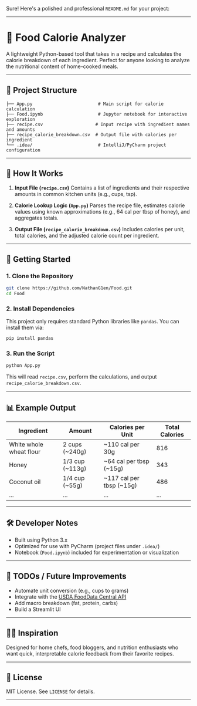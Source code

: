 Sure! Here's a polished and professional `README.md` for your project:

---

# 🍪 Food Calorie Analyzer

A lightweight Python-based tool that takes in a recipe and calculates the calorie breakdown of each ingredient. Perfect for anyone looking to analyze the nutritional content of home-cooked meals.

---

## 📁 Project Structure

```
├── App.py                         # Main script for calorie calculation
├── Food.ipynb                     # Jupyter notebook for interactive exploration
├── recipe.csv                    # Input recipe with ingredient names and amounts
├── recipe_calorie_breakdown.csv  # Output file with calories per ingredient
└── .idea/                         # IntelliJ/PyCharm project configuration
```

---

## 🧠 How It Works

1. **Input File (`recipe.csv`)**
   Contains a list of ingredients and their respective amounts in common kitchen units (e.g., cups, tsp).

2. **Calorie Lookup Logic (`App.py`)**
   Parses the recipe file, estimates calorie values using known approximations (e.g., 64 cal per tbsp of honey), and aggregates totals.

3. **Output File (`recipe_calorie_breakdown.csv`)**
   Includes calories per unit, total calories, and the adjusted calorie count per ingredient.

---

## 🚀 Getting Started

### 1. Clone the Repository

```bash
git clone https://github.com/NathanG1en/Food.git
cd Food
```

### 2. Install Dependencies

This project only requires standard Python libraries like `pandas`. You can install them via:

```bash
pip install pandas
```

### 3. Run the Script

```bash
python App.py
```

This will read `recipe.csv`, perform the calculations, and output `recipe_calorie_breakdown.csv`.

---

## 📊 Example Output

| Ingredient              | Amount           | Calories per Unit          | Total Calories |
| ----------------------- | ---------------- | -------------------------- | -------------- |
| White whole wheat flour | 2 cups (\~240g)  | \~110 cal per 30g          | 816            |
| Honey                   | 1/3 cup (\~113g) | \~64 cal per tbsp (\~15g)  | 343            |
| Coconut oil             | 1/4 cup (\~55g)  | \~117 cal per tbsp (\~15g) | 486            |
| ...                     | ...              | ...                        | ...            |

---

## 🛠 Developer Notes

* Built using Python 3.x
* Optimized for use with PyCharm (project files under `.idea/`)
* Notebook (`Food.ipynb`) included for experimentation or visualization

---

## 📌 TODOs / Future Improvements

* Automate unit conversion (e.g., cups to grams)
* Integrate with the [USDA FoodData Central API](https://fdc.nal.usda.gov/)
* Add macro breakdown (fat, protein, carbs)
* Build a Streamlit UI

---

## 🧑‍🍳 Inspiration

Designed for home chefs, food bloggers, and nutrition enthusiasts who want quick, interpretable calorie feedback from their favorite recipes.

---

## 📄 License

MIT License. See `LICENSE` for details.

---
